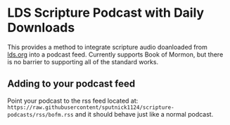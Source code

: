 # LDS Scripture Podcast with Daily Downloads
This provides a method to integrate scripture audio doanloaded from [lds.org](lds.org/scriptures) into a podcast feed. Currently 
supports Book of Mormon, but there is no barrier to supporting all of the standard works.

## Adding to your podcast feed
Point your podcast to the rss feed located at:
`https://raw.githubusercontent/sputnick1124/scripture-podcasts/rss/bofm.rss`
and it should behave just like a normal podcast.
